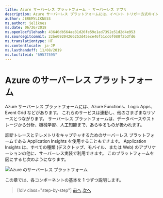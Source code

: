 ```yaml
---
title: Azure サーバーレス プラットフォーム - サーバーレス アプリ
description: Azure サーバーレス プラットフォームには、イベント トリガー方式のインスタント スケール コード、クラウドベースの pub/sub、ワークフロー オーケストレーションなどの機能があります。
author: JEREMYLIKNESS
ms.author: jeliknes
ms.date: 06/26/2018
ms.openlocfilehash: 43646db564ae31d26fe59e1ad7392e51d2d4e953
ms.sourcegitcommit: 22be09204266253d45ece46f51cc6f080f2b3fd6
ms.translationtype: HT
ms.contentlocale: ja-JP
ms.lasthandoff: 11/08/2019
ms.locfileid: "69577595"
---
```

# <a name="azure-serverless-platform"></a>Azure のサーバーレス プラットフォーム

Azure サーバーレス プラットフォームには、Azure Functions、Logic Apps、Event Grid などがあります。 これらのサービスは連動し、他のさまざまなリソースとつながります。 サーバーレス プラットフォームは、データベースやストレージから分析、機械学習、人工知能まで、あらゆるものが扱われます。

診断トレースとテレメトリをキャプチャするためのサーバーレス プラットフォームである Application Insights を使用することもできます。 Application Insights は、すべての種類 (デスクトップ、モバイル、または Web) のアプリケーションの他に、サーバーレス実装で利用できます。 このプラットフォームを図にすると次のようになります。

![Azure のサーバーレス プラットフォーム](./media/azure-serverless-platform.png)

この章では、各コンポーネントの基本を 1 つずつ説明します。

>[!div class="step-by-step"]
>[前へ](serverless-design-examples.md)
>[次へ](azure-functions.md)
